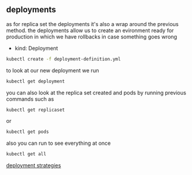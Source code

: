 ## deployments

as for replica set the deployments it's also a wrap around the previous method.
the deployments allow us to create an evironment ready for production in which we have 
rollbacks in case something goes wrong

- kind: Deployment

```bash
kubectl create -f deployment-definition.yml
```

to look at our new deployment we run
```bash
kubectl get deployment
```
you can also look at the replica set created and pods by running previous commands such as

```bash
kubectl get replicaset
```
or 
```bash
kubectl get pods
```


also you can run to see everything at once
```bash
kubectl get all
```
[deployment strategies](./deployment-strat.md)
